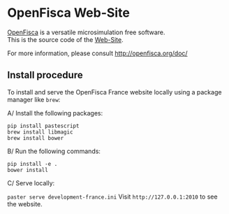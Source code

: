 # OpenFisca Web-Site

[OpenFisca](http://www.openfisca.fr/) is a versatile microsimulation free software.  
This is the source code of the [Web-Site](http://www.openfisca.fr/).

For more information, please consult http://openfisca.org/doc/

## Install procedure

To install and serve the OpenFisca France website locally using a package manager like `brew`:

A/ Install the following packages:

```SH
pip install pastescript
brew install libmagic
brew install bower
```

B/ Run the following commands:

```SH
pip install -e .
bower install
```

C/ Serve locally:

`paster serve development-france.ini`
Visit `http://127.0.0.1:2010` to see the website.
